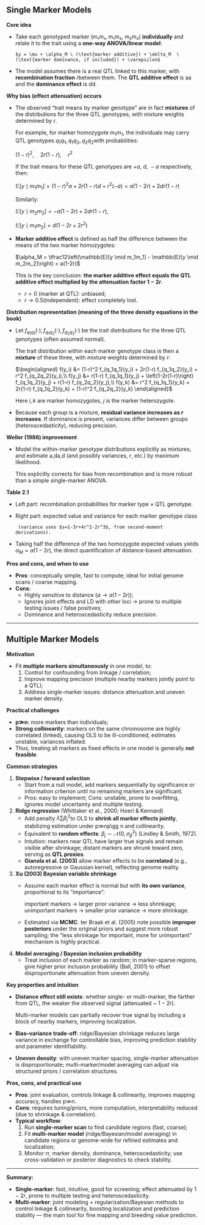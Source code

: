 ## Single Marker Models

**Core idea**

- Take each genotyped marker (m₁m₁, m₁m₂, m₂m₂) **individually** and relate it to the trait using a **one-way ANOVA/linear model**:

      $y = \mu + \alpha_M \ (\text{marker additive}) + \delta_M  \ (\text{marker dominance, if included}) + \varepsilon$

- The model assumes there is a real QTL linked to this marker, with **recombination fraction** $r$between them. The **QTL additive effect** is aa and the **dominance effect** is dd.

**Why bias (effect attenuation) occurs**

- The observed “trait means by marker genotype” are in fact **mixtures** of the distributions for the three QTL genotypes, with mixture weights determined by $r$.
    
    For example, for marker homozygote $m_1m_1$, the individuals may carry QTL genotypes  $q_1q_1, q_1q_2, q_2q_2$with probabilities:
    
    $(1-r)^2,\quad 2r(1-r),\quad r^2$
    
    If the trait means for these QTL genotypes are $+a, \ d, \ -a$ respectively, then:
    
    $\mathbb{E}[y \mid m_1m_1] = (1-r)^2a + 2r(1-r)d + r^2(-a) = a(1-2r) + 2dr(1-r)$
    
    Similarly:
    
    $\mathbb{E}[y \mid m_2m_2] = -a(1-2r) + 2dr(1-r), \quad$
    
    $\mathbb{E}[y \mid m_1m_2] = d(1-2r+2r^2)$
    
- **Marker additive effect** is defined as half the difference between the means of the two marker homozygotes:
    
    $\alpha_M = \tfrac12\left(\mathbb{E}[y \mid m_1m_1] - \mathbb{E}[y \mid m_2m_2]\right) = a(1-2r)$
    
    This is the key conclusion: **the marker additive effect equals the QTL additive effect multiplied by the attenuation factor $1-2r$**.
    
    - $r=0$ (marker at QTL): unbiased;
    - $r\to 0.5$(independent): effect completely lost.

**Distribution representation (meaning of the three density equations in the book)**

- Let $f_{q_1q_1}(\cdot), f_{q_1q_2}(\cdot), f_{q_2q_2}(\cdot)$ be the trait distributions for the three QTL genotypes (often assumed normal).
    
    The trait distribution within each marker genotype class is then a **mixture** of these three, with mixture weights determined by $r$:
    
    $\begin{aligned}
    f(y_i) &= (1-r)^2 f_{q_1q_1}(y_i) + 2r(1-r) f_{q_1q_2}(y_i) + r^2 f_{q_2q_2}(y_i),\\
    f(y_j) &= r(1-r) f_{q_1q_1}(y_j) + \left(1-2r(1-r)\right) f_{q_1q_2}(y_j) + r(1-r) f_{q_2q_2}(y_j),\\
    f(y_k) &= r^2 f_{q_1q_1}(y_k) + 2r(1-r) f_{q_1q_2}(y_k) + (1-r)^2 f_{q_2q_2}(y_k)
    \end{aligned}$
    
    Here $i,k$ are marker homozygotes, $j$ is the marker heterozygote.
    
- Because each group is a mixture, **residual variance increases as $r$ increases**. If dominance is present, variances differ between groups (heteroscedasticity), reducing precision.

**Weller (1986) improvement**

- Model the within-marker genotype distributions explicitly as mixtures, and estimate a,da,d (and possibly variances, $r$, etc.) by maximum likelihood.
    
    This explicitly corrects for bias from recombination and is more robust than a simple single-marker ANOVA.
    

**Table 2.1**

- Left part: recombination probabilities for marker type × QTL genotype.
- Right part: expected value and variance for each marker genotype class

       (variance uses $s=1-3r+4r^2-2r^3$, from second-moment derivations).

- Taking half the difference of the two homozygote expected values yields  $\alpha_M = a(1-2r)$, the direct quantification of distance-based attenuation.

**Pros and cons, and when to use**

- **Pros**: conceptually simple, fast to compute; ideal for initial genome scans / coarse mapping.
- **Cons**:
    - Highly sensitive to distance ($a \to a(1-2r)$);
    - Ignores joint effects and LD with other loci → prone to multiple testing issues / false positives;
    - Dominance and heteroscedasticity reduce precision.

---

## Multiple Marker Models

**Motivation**

- Fit **multiple markers simultaneously** in one model, to:
    1. Control for confounding from linkage / correlation;
    2. Improve mapping precision (multiple nearby markers jointly point to a QTL);
    3. Address single-marker issues: distance attenuation and uneven marker density.

**Practical challenges**

- **p≫n**: more markers than individuals;
- **Strong collinearity**: markers on the same chromosome are highly correlated (linked), causing OLS to be ill-conditioned, estimates unstable, variances inflated.
- Thus, treating all markers as fixed effects in one model is generally **not feasible**.

**Common strategies**

1. **Stepwise / forward selection**
    - Start from a null model, add markers sequentially by significance or information criterion until no remaining markers are significant.
    - Pros: easy to implement; Cons: unstable, prone to overfitting, ignores model uncertainty and multiple testing.
2. **Ridge regression** (Whittaker et al., 2000; Hoerl & Kennard)
    - Add penalty  $\lambda \sum \beta_j^2$to OLS to **shrink all marker effects jointly**, stabilizing estimation under p≫np\gg n and collinearity.
    - Equivalent to **random effects**: $\beta_j \sim \mathcal{N}(0, \sigma_\beta^2)$ (Lindley & Smith, 1972).
    - Intuition: markers near QTL have larger true signals and remain visible after shrinkage; distant markers are shrunk toward zero, serving as **QTL proxies**.
    - **Gianola et al. (2003)** allow marker effects to be **correlated** (e.g., autoregressive or Gaussian kernel), reflecting genome reality.
3. **Xu (2003) Bayesian variable shrinkage**
    - Assume each marker effect is normal but with **its own variance**, proportional to its “importance”:
        
        important markers → larger prior variance → less shrinkage; unimportant markers → smaller prior variance → more shrinkage.
        
    - Estimated via **MCMC**. ter Braak et al. (2005) note possible **improper posteriors** under the original priors and suggest more robust sampling; the “less shrinkage for important, more for unimportant” mechanism is highly practical.
4. **Model averaging / Bayesian inclusion probability**
    - Treat inclusion of each marker as random; in marker-sparse regions, give higher prior inclusion probability (Ball, 2001) to offset disproportionate attenuation from uneven density.

**Key properties and intuition**

- **Distance effect still exists**: whether single- or multi-marker, the farther from QTL, the weaker the observed signal (attenuated ~ $1−2r$).
    
    Multi-marker models can partially recover true signal by including a block of nearby markers, improving localization.
    
- **Bias–variance trade-off**: ridge/Bayesian shrinkage reduces large variance in exchange for controllable bias, improving prediction stability and parameter identifiability.
- **Uneven density**: with uneven marker spacing, single-marker attenuation is disproportionate; multi-marker/model averaging can adjust via structured priors / correlation structures.

**Pros, cons, and practical use**

- **Pros**: joint evaluation, controls linkage & collinearity, improves mapping accuracy, handles p≫n.
- **Cons**: requires tuning/priors, more computation, interpretability reduced (due to shrinkage & correlation).
- **Typical workflow**:
    1. Run **single-marker scan** to find candidate regions (fast, coarse);
    2. Fit **multi-marker model** (ridge/Bayesian/model averaging) in candidate regions or genome-wide for refined estimates and localization;
    3. Monitor rr, marker density, dominance, heteroscedasticity; use cross-validation or posterior diagnostics to check stability.

---

**Summary:**

- **Single-marker**: fast, intuitive, good for screening; effect attenuated by $1-2r$, prone to multiple testing and heteroscedasticity.
- **Multi-marker**: joint modeling + regularization/Bayesian methods to control linkage & collinearity, boosting localization and prediction stability — the main tool for fine mapping and breeding value prediction.
